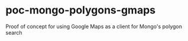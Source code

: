 poc-mongo-polygons-gmaps
========================

Proof of concept for using Google Maps as a client for Mongo's polygon search